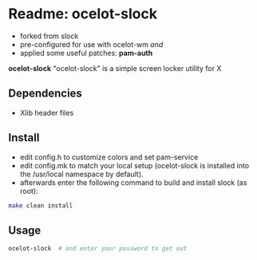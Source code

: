 # Readme: ocelot-slock
- forked from slock
- pre-configured for use with ocelot-wm *and*
- applied some useful patches: **pam-auth**

**ocelot-slock**
"ocelot-slock" is a simple screen locker utility for X

## Dependencies
- Xlib header files

## Install
- edit config.h to customize colors and set pam-service
- edit config.mk to match your local setup (ocelot-slock is installed into the /usr/local namespace by default).
- afterwards enter the following command to build and install slock (as root):

```.sh
make clean install
```

## Usage

```.sh
ocelot-slock  # and enter your password to get out
```

